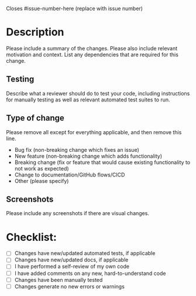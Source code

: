 Closes #issue-number-here (replace with issue number)

# Description

Please include a summary of the changes. Please also include relevant motivation and context. List any dependencies that are required for this change.

## Testing

Describe what a reviewer should do to test your code, including instructions for manually testing as well as relevant automated test suites to run.

## Type of change

Please remove all except for everything applicable, and then remove this line.

- Bug fix (non-breaking change which fixes an issue)
- New feature (non-breaking change which adds functionality)
- Breaking change (fix or feature that would cause existing functionality to not work as expected)
- Change to documentation/GitHub flows/CICD
- Other (please specify)

## Screenshots

Please include any screenshots if there are visual changes.

# Checklist:

- [ ] Changes have new/updated automated tests, if applicable
- [ ] Changes have new/updated docs, if applicable
- [ ] I have performed a self-review of my own code
- [ ] I have added comments on any new, hard-to-understand code
- [ ] Changes have been manually tested
- [ ] Changes generate no new errors or warnings
